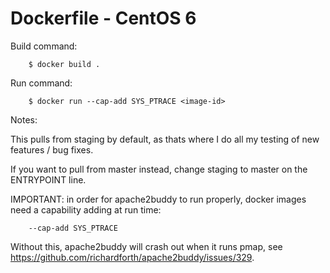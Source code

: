 # Dockerfile - CentOS 6

Build command:

        $ docker build .


Run command:

        $ docker run --cap-add SYS_PTRACE <image-id>

Notes:

This pulls from staging by default, as thats where I do all my testing of new features / bug fixes.

If you want to pull from master instead, change staging to master on the ENTRYPOINT line.

IMPORTANT: in order for apache2buddy to run properly, docker images need a capability adding at run time:

        --cap-add SYS_PTRACE

Without this, apache2buddy will crash out when it runs pmap, see https://github.com/richardforth/apache2buddy/issues/329.

